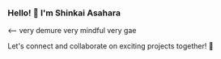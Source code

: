 ### Hello! 👋 I'm Shinkai Asahara


<p><-- very demure very mindful very gae</p>
<p>Let's connect and collaborate on exciting projects together! 🚀</p>
<!--
**ShinkaiAsahara/ShinkaiAsahara** is a ✨ _special_ ✨ repository because its `README.md` (this file) appears on your GitHub profile.


